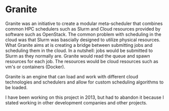 # Granite

Granite was an initiative to create a modular meta-scheduler that combines common HPC schedulers such as Slurm and Cloud resources provided by software such as OpenStack.
The common problem with scheduling in the cloud was that Slurm was bascially designed to utilize physical resources. What Granite aims at is creating a bridge between submitting jobs and scheduling them in the cloud. In a nutshell: jobs would be submitted to Slurm as they normally are. Granite would read the queue and spawn resources for each job. The resources would be cloud resources such as vm's or containers (Docker).

Granite is an engine that can load and work with different cloud technologies and schedulers and allow for custom scheduling algorithms to be loaded.

I have been working on this project in 2013, but had to abandon it because I stated working in other development companies and other projects.
